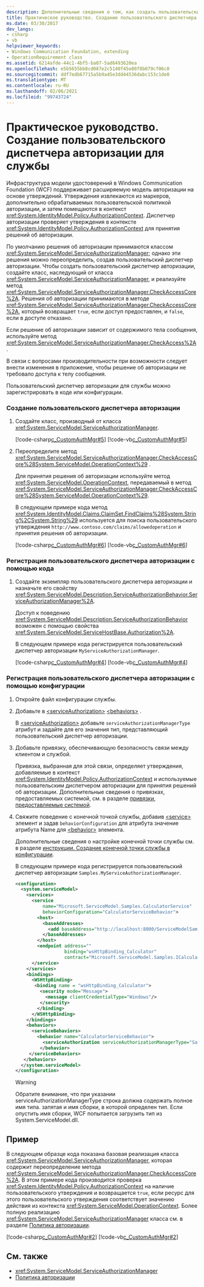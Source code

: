 ```yaml
---
description: Дополнительные сведения о том, как создать пользовательский диспетчер авторизации для службы.
title: Практическое руководство. Создание пользовательского диспетчера авторизации для службы
ms.date: 03/30/2017
dev_langs:
- csharp
- vb
helpviewer_keywords:
- Windows Communication Foundation, extending
- OperationRequirement class
ms.assetid: 6214afde-44c1-4bf5-ba07-5ad6493620ea
ms.openlocfilehash: e5b5655bb8cd087e2c5140f45e80f8b079cf06c0
ms.sourcegitcommit: ddf7edb67715a5b9a45e3dd44536dabc153c1de0
ms.translationtype: MT
ms.contentlocale: ru-RU
ms.lasthandoff: 02/06/2021
ms.locfileid: "99743724"
---
```

# <a name="how-to-create-a-custom-authorization-manager-for-a-service"></a>Практическое руководство. Создание пользовательского диспетчера авторизации для службы

Инфраструктура модели удостоверений в Windows Communication Foundation (WCF) поддерживает расширяемую модель авторизации на основе утверждений. Утверждения извлекаются из маркеров, дополнительно обрабатываемых пользовательской политикой авторизации, и затем помещаются в контекст <xref:System.IdentityModel.Policy.AuthorizationContext>. Диспетчер авторизации проверяет утверждения в контексте <xref:System.IdentityModel.Policy.AuthorizationContext> для принятия решений об авторизации.

По умолчанию решения об авторизации принимаются классом <xref:System.ServiceModel.ServiceAuthorizationManager>; однако эти решения можно переопределить, создав пользовательский диспетчер авторизации. Чтобы создать пользовательский диспетчер авторизации, создайте класс, наследующий от класса <xref:System.ServiceModel.ServiceAuthorizationManager>, и реализуйте метод <xref:System.ServiceModel.ServiceAuthorizationManager.CheckAccessCore%2A>. Решения об авторизации принимаются в методе <xref:System.ServiceModel.ServiceAuthorizationManager.CheckAccessCore%2A>, который возвращает `true`, если доступ предоставлен, и `false`, если в доступе отказано.

Если решение об авторизации зависит от содержимого тела сообщения, используйте метод <xref:System.ServiceModel.ServiceAuthorizationManager.CheckAccess%2A>.

В связи с вопросами производительности при возможности следует внести изменения в приложение, чтобы решение об авторизации не требовало доступа к телу сообщения.

Пользовательский диспетчер авторизации для службы можно зарегистрировать в коде или конфигурации.

### <a name="to-create-a-custom-authorization-manager"></a>Создание пользовательского диспетчера авторизации

1. Создайте класс, производный от класса <xref:System.ServiceModel.ServiceAuthorizationManager>.

    [!code-csharp[c_CustomAuthMgr#5](../../../../samples/snippets/csharp/VS_Snippets_CFX/c_customauthmgr/cs/c_customauthmgr.cs#5)]
    [!code-vb[c_CustomAuthMgr#5](../../../../samples/snippets/visualbasic/VS_Snippets_CFX/c_customauthmgr/vb/c_customauthmgr.vb#5)]

2. Переопределите метод <xref:System.ServiceModel.ServiceAuthorizationManager.CheckAccessCore%28System.ServiceModel.OperationContext%29> .

    Для принятия решения об авторизации используйте метод <xref:System.ServiceModel.OperationContext>, передаваемый в метод <xref:System.ServiceModel.ServiceAuthorizationManager.CheckAccessCore%28System.ServiceModel.OperationContext%29>.

    В следующем примере кода метод <xref:System.IdentityModel.Claims.ClaimSet.FindClaims%28System.String%2CSystem.String%29> используется для поиска пользовательского утверждения `http://www.contoso.com/claims/allowedoperation` и принятия решения об авторизации.

    [!code-csharp[c_CustomAuthMgr#6](../../../../samples/snippets/csharp/VS_Snippets_CFX/c_customauthmgr/cs/c_customauthmgr.cs#6)]
    [!code-vb[c_CustomAuthMgr#6](../../../../samples/snippets/visualbasic/VS_Snippets_CFX/c_customauthmgr/vb/c_customauthmgr.vb#6)]

### <a name="to-register-a-custom-authorization-manager-using-code"></a>Регистрация пользовательского диспетчера авторизации с помощью кода

1. Создайте экземпляр пользовательского диспетчера авторизации и назначьте его свойству <xref:System.ServiceModel.Description.ServiceAuthorizationBehavior.ServiceAuthorizationManager%2A>.

    Доступ к поведению <xref:System.ServiceModel.Description.ServiceAuthorizationBehavior> возможен с помощью свойства <xref:System.ServiceModel.ServiceHostBase.Authorization%2A>.

    В следующем примере кода регистрируется пользовательский диспетчер авторизации `MyServiceAuthorizationManager`.

    [!code-csharp[c_CustomAuthMgr#4](../../../../samples/snippets/csharp/VS_Snippets_CFX/c_customauthmgr/cs/c_customauthmgr.cs#4)]
    [!code-vb[c_CustomAuthMgr#4](../../../../samples/snippets/visualbasic/VS_Snippets_CFX/c_customauthmgr/vb/c_customauthmgr.vb#4)]

### <a name="to-register-a-custom-authorization-manager-using-configuration"></a>Регистрация пользовательского диспетчера авторизации с помощью конфигурации

1. Откройте файл конфигурации службы.

2. Добавьте в [\<serviceAuthorization>](../../configure-apps/file-schema/wcf/serviceauthorization-element.md) [\<behaviors>](../../configure-apps/file-schema/wcf/behaviors.md) .

    В [\<serviceAuthorization>](../../configure-apps/file-schema/wcf/serviceauthorization-element.md) добавьте `serviceAuthorizationManagerType` атрибут и задайте для его значения тип, представляющий пользовательский диспетчер авторизации.

3. Добавьте привязку, обеспечивающую безопасность связи между клиентом и службой.

    Привязка, выбранная для этой связи, определяет утверждения, добавляемые в контекст <xref:System.IdentityModel.Policy.AuthorizationContext> и используемые пользовательским диспетчером авторизации для принятия решений об авторизации. Дополнительные сведения о привязках, предоставляемых системой, см. в разделе [привязки, предоставляемые системой](../system-provided-bindings.md).

4. Свяжите поведение с конечной точкой службы, добавив [\<service>](../../configure-apps/file-schema/wcf/service.md) элемент и задав `behaviorConfiguration` для атрибута значение атрибута Name для [\<behavior>](../../configure-apps/file-schema/wcf/behavior-of-servicebehaviors.md) элемента.

    Дополнительные сведения о настройке конечной точки службы см. в разделе [инструкции. Создание конечной точки службы в конфигурации](../feature-details/how-to-create-a-service-endpoint-in-configuration.md).

    В следующем примере кода регистрируется пользовательский диспетчер авторизации `Samples.MyServiceAuthorizationManager`.

    ```xml
    <configuration>
      <system.serviceModel>
        <services>
          <service
              name="Microsoft.ServiceModel.Samples.CalculatorService"
              behaviorConfiguration="CalculatorServiceBehavior">
            <host>
              <baseAddresses>
                <add baseAddress="http://localhost:8000/ServiceModelSamples/service"/>
              </baseAddresses>
            </host>
            <endpoint address=""
                      binding="wsHttpBinding_Calculator"
                      contract="Microsoft.ServiceModel.Samples.ICalculator" />
          </service>
        </services>
        <bindings>
          <WSHttpBinding>
           <binding name = "wsHttpBinding_Calculator">
             <security mode="Message">
               <message clientCredentialType="Windows"/>
             </security>
            </binding>
          </WSHttpBinding>
        </bindings>
        <behaviors>
          <serviceBehaviors>
            <behavior name="CalculatorServiceBehavior">
              <serviceAuthorization serviceAuthorizationManagerType="Samples.MyServiceAuthorizationManager,MyAssembly" />
             </behavior>
         </serviceBehaviors>
       </behaviors>
      </system.serviceModel>
    </configuration>
    ```

    > [!WARNING]
    > Обратите внимание, что при указании serviceAuthorizationManagerType строка должна содержать полное имя типа. запятая и имя сборки, в которой определен тип. Если опустить имя сборки, WCF попытается загрузить тип из System.ServiceModel.dll.

## <a name="example"></a>Пример

В следующем образце кода показана базовая реализация класса <xref:System.ServiceModel.ServiceAuthorizationManager>, которая содержит переопределение метода <xref:System.ServiceModel.ServiceAuthorizationManager.CheckAccessCore%2A>. В этом примере кода производится проверка <xref:System.IdentityModel.Policy.AuthorizationContext> на наличие пользовательского утверждения и возвращается `true`, если ресурс для этого пользовательского утверждения соответствует значению действия из контекста <xref:System.ServiceModel.OperationContext>. Более полную реализацию <xref:System.ServiceModel.ServiceAuthorizationManager> класса см. в разделе [Политика авторизации](../samples/authorization-policy.md).

[!code-csharp[c_CustomAuthMgr#2](../../../../samples/snippets/csharp/VS_Snippets_CFX/c_customauthmgr/cs/c_customauthmgr.cs#2)]
[!code-vb[c_CustomAuthMgr#2](../../../../samples/snippets/visualbasic/VS_Snippets_CFX/c_customauthmgr/vb/c_customauthmgr.vb#2)]

## <a name="see-also"></a>См. также

- <xref:System.ServiceModel.ServiceAuthorizationManager>
- [Политика авторизации](../samples/authorization-policy.md)
